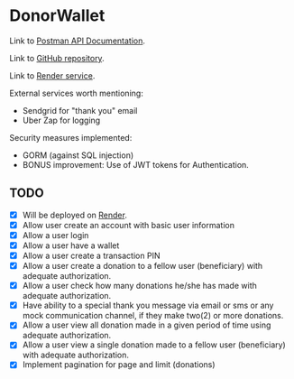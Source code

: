 # DonorWallet

Link to [Postman API Documentation](https://documenter.getpostman.com/view/19664943/2s9YysE318).

Link to [GitHub repository](https://github.com/theghostmac/donorwallet).

Link to [Render service](https://donorwallet.onrender.com).

External services worth mentioning:

- Sendgrid for "thank you" email
- Uber Zap for logging

Security measures implemented:

- GORM (against SQL injection)
- BONUS improvement: Use of JWT tokens for Authentication.

## TODO

- [x] Will be deployed on [Render](https://render.com).
- [x] Allow user create an account with basic user information
- [x] Allow a user login
- [x] Allow a user have a wallet
- [x] Allow a user create a transaction PIN
- [x] Allow a user create a donation to a fellow user (beneficiary) with adequate authorization.
- [x] Allow a user check how many donations he/she has made with adequate authorization.
- [x] Have ability to a special thank you message via email or sms or any mock communication channel, if they make two(2) or more donations.
- [x] Allow a user view all donation made in a given period of time using adequate authorization.
- [x] Allow a user view a single donation made to a fellow user (beneficiary) with adequate authorization.
- [x] Implement pagination for page and limit (donations)
